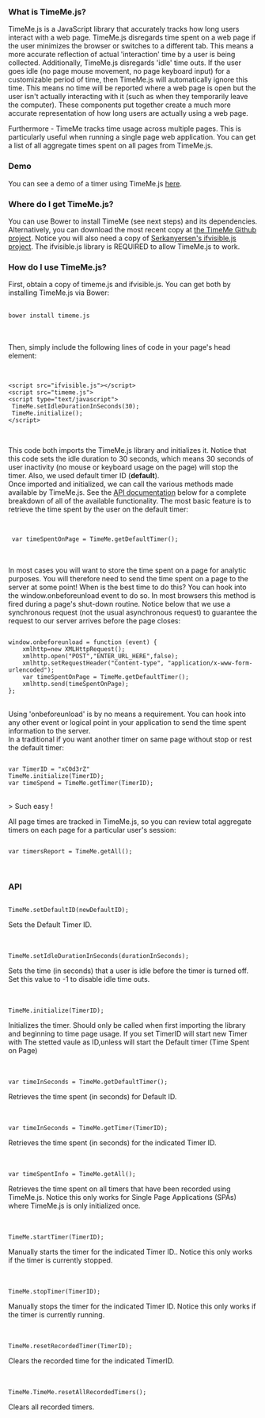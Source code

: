 <h3>What is TimeMe.js?</h3>
TimeMe.js is a JavaScript library that accurately tracks how long users interact with a web page.
TimeMe.js disregards time spent on a web page if the user minimizes the browser or 
switches to a different tab.  This means a more accurate reflection of actual 'interaction' time by 
a user is being collected.  Additionally, TimeMe.js disregards 'idle' time outs.  If the user goes 
idle (no page mouse movement, no page keyboard input) for a customizable period of time,
then TimeMe.js will automatically ignore this time.  This means no time will be reported
where a web page is open but the user isn't actually interacting with it (such as when
they temporarily leave the computer).  These components put together create a much more accurate
representation of how long users are actually using a web page.

Furthermore - TimeMe tracks time usage across multiple pages.  This is particularly 
useful when running a single page web application. You can get a list of all aggregate 
times spent on all pages from TimeMe.js.

<h3>Demo</h3>
You can see a demo of a timer using TimeMe.js 
<a target="_blank" href="http://jasonzissman.com/timeme/index.html">here</a>.

<h3>Where do I get TimeMe.js?</h3>
You can use Bower to install TimeMe (see next steps) and its dependencies.
Alternatively, you can download the most recent copy at <a href="https://github.com/jasonzissman/TimeMe.js">the TimeMe Github project</a>.
Notice you will also need a copy of <a href="https://github.com/serkanyersen/ifvisible.js">
Serkanyersen's ifvisible.js project</a>. The ifvisible.js library is REQUIRED to allow
TimeMe.js to work.
<h3>How do I use TimeMe.js?</h3>
First, obtain a copy of timeme.js and ifvisible.js.  You can get both by installing TimeMe.js via Bower: <br/><br/>
<div class="code-block"><pre><code>bower install timeme.js</pre></code></div><br/><br/>
Then, simply include the following lines of code in your page's head element: <br/><br/>

<div class="code-block">
<pre>
<code>
&lt;script src="ifvisible.js">&lt;/script&gt;
&lt;script src="timeme.js"></script">
&lt;script type="text/javascript">
 TimeMe.setIdleDurationInSeconds(30);
 TimeMe.initialize();        
&lt;/script&gt;</code>
</pre>
</div>
<br/>

This code both imports the TimeMe.js library and initializes it. Notice that this code sets the idle duration to 30 seconds, which means 30 seconds of user inactivity (no mouse or keyboard usage on the page) will stop the timer. Also, we used default timer ID (**default**).
<br>
Once imported and initialized, we can call the various methods made available
by TimeMe.js.  See the <a href="#API">API documentation</a> below for
a complete breakdown of all of the available functionality.  The most basic
feature is to retrieve the time spent by the user on the default timer:<br/><br/> 
<div class="code-block">
<pre><code>
 var timeSpentOnPage = TimeMe.getDefaultTimer();
</code>
</pre>
</div>
<br>
In most cases you will want to store the time spent on a page for analytic purposes. You will therefore need to send the time spent on a page to the server at some point! When is the best time to do this? You can hook into the window.onbeforeunload event to do so. In most browsers this method is fired during a page's shut-down routine. Notice below that we use a synchronous request (not the usual asynchronous request) to guarantee the request to our server arrives before the page closes:

<div class="code-block">
<pre><code>
window.onbeforeunload = function (event) {
    xmlhttp=new XMLHttpRequest();
    xmlhttp.open("POST","ENTER_URL_HERE",false);
    xmlhttp.setRequestHeader("Content-type", "application/x-www-form-urlencoded");
    var timeSpentOnPage = TimeMe.getDefaultTimer();
    xmlhttp.send(timeSpentOnPage);
};
</code></pre>
</div><br/>
Using 'onbeforeunload' is by no means a requirement. You can hook into any other event or logical point in your application to send the time spent information to the server. 
<br>
In a traditional if you want another timer on same page without stop or rest the default timer:
<div class="code-block">
<pre><code>
var TimerID = "xC0d3rZ"
TimeMe.initialize(TimerID);
var timeSpend = TimeMe.getTimer(TimerID);
</code></pre>
</div>
<br />
> Such easy !

All page times are tracked in TimeMe.js, so you can review total aggregate timers on each page for a particular user's session:
<div class="code-block">
<pre><code>
var timersReport = TimeMe.getAll();
</code></pre>
</div>
<br />
<h3>API</h3>

<div class="code-block">
<pre><code>
TimeMe.setDefaultID(newDefaultID);
</code></pre>
</div>
Sets the Default Timer ID.
<br/><br/>
</div><br/>			
<div class="code-block">
<pre><code>TimeMe.setIdleDurationInSeconds(durationInSeconds);</code></pre>
Sets the time (in seconds) that a user is idle before the timer is
turned off.  Set this value to -1 to disable idle time outs.
<br/><br/>
</div><br/>		
<div class="code-block">
<pre><code>TimeMe.initialize(TimerID);</code></pre>
Initializes the timer.  Should only be called when first importing the
library and beginning to time page usage.
If you set TimerID will start new Timer with The stetted vaule as ID,unless will start the Default timer (Time Spent on Page) 
<br/><br/>
</div><br/>				
<div class="code-block">
<pre><code>var timeInSeconds = TimeMe.getDefaultTimer();</code></pre>
Retrieves the time spent (in seconds) for Default ID.
<br/><br/>
</div><br/>
<div class="code-block">
<pre><code>var timeInSeconds = TimeMe.getTimer(TimerID);</code></pre>
Retrieves the time spent (in seconds) for the indicated Timer ID.
<br/><br/>
</div><br/>	
<div class="code-block">
<pre><code>var timeSpentInfo = TimeMe.getAll();</code></pre>
Retrieves the time spent on all timers that have been recorded using TimeMe.js.
Notice this only works for Single Page Applications (SPAs) where TimeMe.js is
only initialized once.
<br/><br/>
</div><br/>	
<div class="code-block">
<pre><code>TimeMe.startTimer(TimerID);</code></pre>
Manually starts the timer for the indicated Timer ID..  Notice this only works if the
timer is currently stopped.
<br/><br/>
</div><br/>	
<div class="code-block">
<pre><code>TimeMe.stopTimer(TimerID);</code></pre>
Manually stops the timer for the indicated Timer ID.  Notice this only works if the timer is currently running.
<br/><br/>
</div><br/>
<div class="code-block">
<pre><code>TimeMe.resetRecordedTimer(TimerID);</code></pre>
Clears the recorded time for the indicated TimerID.
<br/><br/>
</div><br/>	
<div class="code-block">
<pre><code>TimeMe.TimeMe.resetAllRecordedTimers();</code></pre>
Clears all recorded timers.
<br/><br/>
</div><br/>				
</div>		



